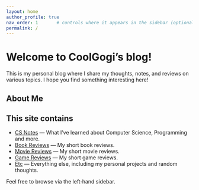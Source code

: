 ```yaml
---
layout: home
author_profile: true
nav_order: 1       # controls where it appears in the sidebar (optional)
permalink: /
---
```


# Welcome to CoolGogi’s blog!
This is my personal blog where I share my thoughts, notes, and reviews on various topics. I hope you find something interesting here!

## About Me



## This site contains

- [CS Notes](notes/) — What I’ve learned about Computer Science, Programming and more.
- [Book Reviews](book/) — My short book reviews.
- [Movie Reviews](movie/) — My short movie reviews.
- [Game Reviews](game/) — My short game reviews.
- [Etc](_posts/) — Everything else, including my personal projects and random thoughts.

Feel free to browse via the left‐hand sidebar.


